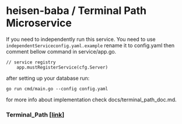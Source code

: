 # heisen-baba / Terminal Path Microservice

If you need to independently run this service. You need to use ```independentServiceconfig.yaml.example``` rename it to config.yaml then comment bellow command in service/app.go.
```
// service registry
	app.mustRegisterService(cfg.Server)
```

after setting up your database run:
```
go run cmd/main.go --config config.yaml
```

for more info about implementation check docs/terminal_path_doc.md.

### Terminal_Path **[[link](https://github.com/HeisenGo/heisen-baba/blob/feature/terminal-path/terminal_path/docs/terminal_path_doc.md)]**
